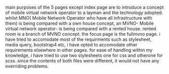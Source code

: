 main purposes of the 5 pages except index page are to introduce a concept of mobile virtual network operator to a layman and the technology adopted.
whilst MNO( Mobile Network Operator who have all infrastructure with them) is being compared with a own house concept, an MVNO- Mobile virtual network operator- is being compared with a rented house.
rented room is a branch of MVNO concept.
the focus page is the fullmvno page. i have tried to accomodate most of the requirments such as stylesheet, media query, bootstrap4 etc, i have opted to accomodate other requirements elsewhere in other pages.
for ease of handling within my knowledge, i have tried to use two stylesheets one for css and otherone for scss. since the contents of both files were different, it would not have any overriding problems.
